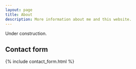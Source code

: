 ```yaml
---
layout: page
title: About
description: More information about me and this website.
---
```


Under construction.

## Contact form

{% include contact_form.html %}
